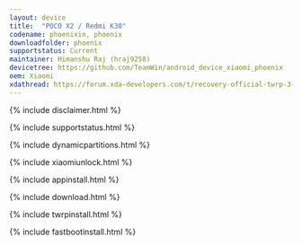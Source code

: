```yaml
---
layout: device
title:  "POCO X2 / Redmi K30"
codename: phoenixin, phoenix
downloadfolder: phoenix
supportstatus: Current
maintainer: Himanshu Raj (hraj9258)
devicetree: https://github.com/TeamWin/android_device_xiaomi_phoenix
oem: Xiaomi
xdathread: https://forum.xda-developers.com/t/recovery-official-twrp-3-5-1_10-0-twrp-for-poco-x2-k30.4223889/
---
```


{% include disclaimer.html %}

{% include supportstatus.html %}

{% include dynamicpartitions.html %}

{% include xiaomiunlock.html %}

{% include appinstall.html %}

{% include download.html %}

{% include twrpinstall.html %}

{% include fastbootinstall.html %}
